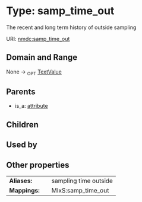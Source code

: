 
# Type: samp_time_out


The recent and long term history of outside sampling

URI: [nmdc:samp_time_out](https://microbiomedata/meta/samp_time_out)


## Domain and Range

None ->  <sub>OPT</sub> [TextValue](TextValue.md)

## Parents

 *  is_a: [attribute](attribute.md)

## Children


## Used by


## Other properties

|  |  |  |
| --- | --- | --- |
| **Aliases:** | | sampling time outside |
| **Mappings:** | | MIxS:samp_time_out |


